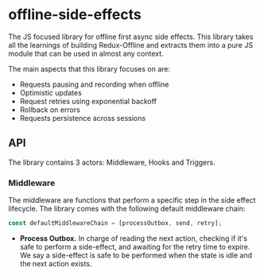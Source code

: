 # offline-side-effects

The JS focused library for offline first async side effects. This library takes all the learnings of building Redux-Offline and extracts them into a pure JS module that can be used in almost any context.

The main aspects that this library focuses on are:

- Requests pausing and recording when offline
- Optimistic updates
- Request retries using exponential backoff
- Rollback on errors
- Requests persistence across sessions

## API

The library contains 3 actors: Middleware, Hooks and Triggers.

### Middleware

The middleware are functions that perform a specific step in the side effect lifecycle.
The library comes with the following default middleware chain:

```js
const defaultMiddlewareChain = [processOutbox, send, retry];
```

- **Process Outbox.** In charge of reading the next action, checking if it's safe to perform a side-effect, and awaiting for the retry time to expire. We say a side-effect is safe to be performed when the state is idle and the next action exists.
